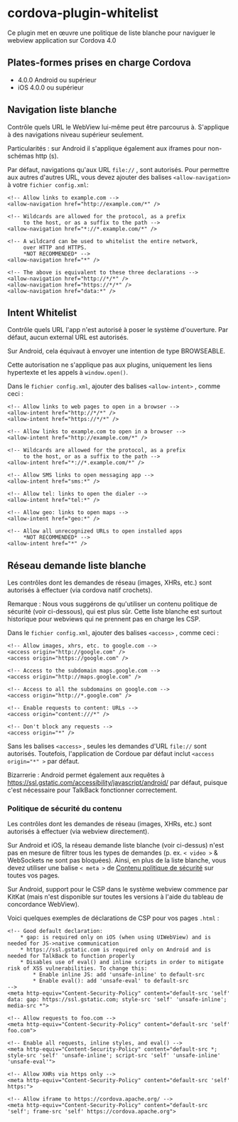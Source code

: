 <!--
# license: Licensed to the Apache Software Foundation (ASF) under one
#         or more contributor license agreements.  See the NOTICE file
#         distributed with this work for additional information
#         regarding copyright ownership.  The ASF licenses this file
#         to you under the Apache License, Version 2.0 (the
#         "License"); you may not use this file except in compliance
#         with the License.  You may obtain a copy of the License at
#
#           http://static.apache.org/licenses/LICENSE-2.0
#
#         Unless required by applicable law or agreed to in writing,
#         software distributed under the License is distributed on an
#         "AS IS" BASIS, WITHOUT WARRANTIES OR CONDITIONS OF ANY
#         KIND, either express or implied.  See the License for the
#         specific language governing permissions and limitations
#         under the License.
-->

# cordova-plugin-whitelist

Ce plugin met en œuvre une politique de liste blanche pour naviguer le webview application sur Cordova 4.0

## Plates-formes prises en charge Cordova

  * 4.0.0 Android ou supérieur
  * iOS 4.0.0 ou supérieur

## Navigation liste blanche

Contrôle quels URL le WebView lui-même peut être parcourus à. S'applique à des navigations niveau supérieur seulement.

Particularités : sur Android il s'applique également aux iframes pour non-schémas http (s).

Par défaut, navigations qu'aux URL `file://` , sont autorisés. Pour permettre aux autres d'autres URL, vous devez ajouter des balises `<allow-navigation>` à votre `fichier config.xml`:

    <!-- Allow links to example.com -->
    <allow-navigation href="http://example.com/*" />
    
    <!-- Wildcards are allowed for the protocol, as a prefix
         to the host, or as a suffix to the path -->
    <allow-navigation href="*://*.example.com/*" />
    
    <!-- A wildcard can be used to whitelist the entire network,
         over HTTP and HTTPS.
         *NOT RECOMMENDED* -->
    <allow-navigation href="*" />
    
    <!-- The above is equivalent to these three declarations -->
    <allow-navigation href="http://*/*" />
    <allow-navigation href="https://*/*" />
    <allow-navigation href="data:*" />
    

## Intent Whitelist

Contrôle quels URL l'app n'est autorisé à poser le système d'ouverture. Par défaut, aucun external URL est autorisés.

Sur Android, cela équivaut à envoyer une intention de type BROWSEABLE.

Cette autorisation ne s'applique pas aux plugins, uniquement les liens hypertexte et les appels à `window.open()`.

Dans le `fichier config.xml`, ajouter des balises `<allow-intent>` , comme ceci :

    <!-- Allow links to web pages to open in a browser -->
    <allow-intent href="http://*/*" />
    <allow-intent href="https://*/*" />
    
    <!-- Allow links to example.com to open in a browser -->
    <allow-intent href="http://example.com/*" />
    
    <!-- Wildcards are allowed for the protocol, as a prefix
         to the host, or as a suffix to the path -->
    <allow-intent href="*://*.example.com/*" />
    
    <!-- Allow SMS links to open messaging app -->
    <allow-intent href="sms:*" />
    
    <!-- Allow tel: links to open the dialer -->
    <allow-intent href="tel:*" />
    
    <!-- Allow geo: links to open maps -->
    <allow-intent href="geo:*" />
    
    <!-- Allow all unrecognized URLs to open installed apps
         *NOT RECOMMENDED* -->
    <allow-intent href="*" />
    

## Réseau demande liste blanche

Les contrôles dont les demandes de réseau (images, XHRs, etc.) sont autorisés à effectuer (via cordova natif crochets).

Remarque : Nous vous suggérons de qu'utiliser un contenu politique de sécurité (voir ci-dessous), qui est plus sûr. Cette liste blanche est surtout historique pour webviews qui ne prennent pas en charge les CSP.

Dans le `fichier config.xml`, ajouter des balises `<access>` , comme ceci :

    <!-- Allow images, xhrs, etc. to google.com -->
    <access origin="http://google.com" />
    <access origin="https://google.com" />
    
    <!-- Access to the subdomain maps.google.com -->
    <access origin="http://maps.google.com" />
    
    <!-- Access to all the subdomains on google.com -->
    <access origin="http://*.google.com" />
    
    <!-- Enable requests to content: URLs -->
    <access origin="content:///*" />
    
    <!-- Don't block any requests -->
    <access origin="*" />
    

Sans les balises `<access>` , seules les demandes d'URL `file://` sont autorisés. Toutefois, l'application de Cordoue par défaut inclut `<access origin="*" >` par défaut.

Bizarrerie : Android permet également aux requêtes à https://ssl.gstatic.com/accessibility/javascript/android/ par défaut, puisque c'est nécessaire pour TalkBack fonctionner correctement.

### Politique de sécurité du contenu

Les contrôles dont les demandes de réseau (images, XHRs, etc.) sont autorisés à effectuer (via webview directement).

Sur Android et iOS, la réseau demande liste blanche (voir ci-dessus) n'est pas en mesure de filtrer tous les types de demandes (p. ex. `< video >` & WebSockets ne sont pas bloquées). Ainsi, en plus de la liste blanche, vous devez utiliser une balise `< meta >` de [Contenu politique de sécurité](http://content-security-policy.com/) sur toutes vos pages.

Sur Android, support pour le CSP dans le système webview commence par KitKat (mais n'est disponible sur toutes les versions à l'aide du tableau de concordance WebView).

Voici quelques exemples de déclarations de CSP pour vos pages `.html` :

    <!-- Good default declaration:
        * gap: is required only on iOS (when using UIWebView) and is needed for JS->native communication
        * https://ssl.gstatic.com is required only on Android and is needed for TalkBack to function properly
        * Disables use of eval() and inline scripts in order to mitigate risk of XSS vulnerabilities. To change this:
            * Enable inline JS: add 'unsafe-inline' to default-src
            * Enable eval(): add 'unsafe-eval' to default-src
    -->
    <meta http-equiv="Content-Security-Policy" content="default-src 'self' data: gap: https://ssl.gstatic.com; style-src 'self' 'unsafe-inline'; media-src *">
    
    <!-- Allow requests to foo.com -->
    <meta http-equiv="Content-Security-Policy" content="default-src 'self' foo.com">
    
    <!-- Enable all requests, inline styles, and eval() -->
    <meta http-equiv="Content-Security-Policy" content="default-src *; style-src 'self' 'unsafe-inline'; script-src 'self' 'unsafe-inline' 'unsafe-eval'">
    
    <!-- Allow XHRs via https only -->
    <meta http-equiv="Content-Security-Policy" content="default-src 'self' https:">
    
    <!-- Allow iframe to https://cordova.apache.org/ -->
    <meta http-equiv="Content-Security-Policy" content="default-src 'self'; frame-src 'self' https://cordova.apache.org">